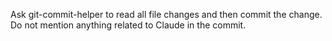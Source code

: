 Ask git-commit-helper to read all file changes and then commit the change. Do not mention anything related to Claude in the commit.
